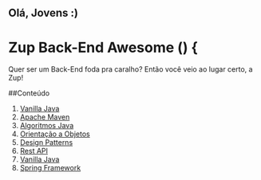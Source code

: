 ## Olá, Jovens :)

# Zup Back-End Awesome () {

Quer ser um Back-End foda pra caralho? Então você veio ao lugar certo, a Zup!

##Conteúdo

1. [Vanilla Java](#VanillaJava)
1. [Apache Maven](#ApacheMaven)
1. [Algoritmos Java](#AlgoritmosJava)
1. [Orientação a Objetos](#OrientacaoObjetos)
1. [Design Patterns](#DesignPatterns)
1. [Rest API](#RestAPI)
1. [Vanilla Java](#VanillaJava)
1. [Spring Framework](#SpringFramework)

